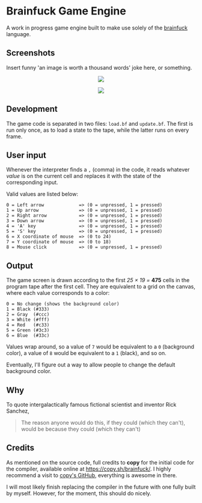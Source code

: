 # Brainfuck Game Engine

A work in progress game engine built to make use solely of the
[brainfuck](https://en.wikipedia.org/wiki/Brainfuck) language.


## Screenshots

Insert funny 'an image is worth a thousand words' joke here, or something.

<p align="center">
    <img src="http://i.imgur.com/tJHTYdF.png"/>
</p>
<p align="center">
    <img src="http://i.imgur.com/cYNrGWa.png"/>
</p>


## Development

The game code is separated in two files: `load.bf` and `update.bf`.
The first is run only once, as to load a state to the tape, while the latter
runs on every frame.


## User input

Whenever the interpreter finds a `,` (comma) in the code, it reads whatever
*value* is on the current cell and replaces it with the state of the 
corresponding input.

Valid values are listed below:

    0 = Left arrow             => (0 = unpressed, 1 = pressed)
    1 = Up arrow               => (0 = unpressed, 1 = pressed)
    2 = Right arrow            => (0 = unpressed, 1 = pressed)
    3 = Down arrow             => (0 = unpressed, 1 = pressed)
    4 = 'A' key                => (0 = unpressed, 1 = pressed)
    5 = 'S' key                => (0 = unpressed, 1 = pressed)
    6 = X coordinate of mouse  => (0 to 24)
    7 = Y coordinate of mouse  => (0 to 18)
    8 = Mouse click            => (0 = unpressed, 1 = pressed)


## Output

The game screen is drawn according to the first *25 × 19 =* **475**
cells in the program tape after the first cell. They are equivalent to a grid
on the canvas, where each value corresponds to a color:

    0 = No change (shows the background color)
    1 = Black (#333)
    2 = Gray  (#ccc)
    3 = White (#fff)
    4 = Red   (#c33)
    5 = Green (#3c3)
    6 = Blue  (#33c)

Values wrap around, so a value of `7` would be equivalent to a `0` (background
color), a value of `8` would be equivalent to a `1` (black), and so on.

Eventually, I'll figure out a way to allow people to change the default
background color.


## Why

To quote intergalactically famous fictional scientist and inventor Rick Sanchez,

> The reason anyone would do this, if they could (which they can't), would be
  because they could (which they can't)


## Credits

As mentioned on the source code, full credits to **copy** for the initial code
for the compiler, available online at https://copy.sh/brainfuck/. I highly
recommend a visit to [copy's GitHub](https://github.com/copy/), everything is
awesome in there.

I will most likely finish replacing the compiler in the future with one fully
built by myself. However, for the moment, this should do nicely.